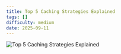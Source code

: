 ```yaml
---
title: Top 5 Caching Strategies Explained
tags: []
difficulty: medium
date: 2025-09-11
---
```


![Top 5 Caching Strategies Explained](/effective-swe-concepts/caching-strategies.png)